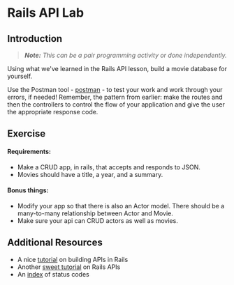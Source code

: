 # Rails API Lab

## Introduction

> ***Note:*** _This can be a pair programming activity or done independently._

Using what we've learned in the Rails API lesson, build a movie database for yourself. 

Use the Postman tool - [postman](https://www.getpostman.com/) - to test your work and work through your errors, if needed!  Remember, the pattern from earlier: make the routes and then the controllers to control the flow of your application and give the user the appropriate response code.

## Exercise

#### Requirements:
- Make a CRUD app, in rails, that accepts and responds to JSON.
- Movies should have a title, a year, and a summary.

#### Bonus things:
- Modify your app so that there is also an Actor model. There should be a many-to-many relationship between Actor and Movie.
- Make sure your api can CRUD actors as well as movies. 


## Additional Resources

- A nice [tutorial](https://www.amberbit.com/blog/2014/2/19/building-and-documenting-api-in-rails/) on building APIs in Rails
- Another [sweet tutorial](http://www.yoniweisbrod.com/rails-api-mini-guide/) on Rails APIs
- An [index](http://www.restapitutorial.com/httpstatuscodes.html) of status codes
